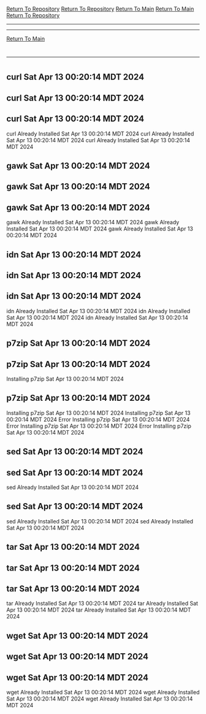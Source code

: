[Return To Repository](https://github.com/DigitalWarrior/piholeparser/)
[Return To Repository](https://github.com/DigitalWarrior/piholeparser/)
[Return To Main](https://github.com/DigitalWarrior/piholeparser/blob/master/RecentRunLogs/Mainlog.md)
[Return To Main](https://github.com/DigitalWarrior/piholeparser/blob/master/RecentRunLogs/Mainlog.md)
[Return To Repository](https://github.com/DigitalWarrior/piholeparser/)
____________________________________
____________________________________
[Return To Main](https://github.com/DigitalWarrior/piholeparser/blob/master/RecentRunLogs/Mainlog.md)
# 
# 
____________________________________
# 
## curl Sat Apr 13 00:20:14 MDT 2024
## curl Sat Apr 13 00:20:14 MDT 2024
## curl Sat Apr 13 00:20:14 MDT 2024
curl Already Installed Sat Apr 13 00:20:14 MDT 2024
curl Already Installed Sat Apr 13 00:20:14 MDT 2024
curl Already Installed Sat Apr 13 00:20:14 MDT 2024
## gawk Sat Apr 13 00:20:14 MDT 2024
## gawk Sat Apr 13 00:20:14 MDT 2024
## gawk Sat Apr 13 00:20:14 MDT 2024
gawk Already Installed Sat Apr 13 00:20:14 MDT 2024
gawk Already Installed Sat Apr 13 00:20:14 MDT 2024
gawk Already Installed Sat Apr 13 00:20:14 MDT 2024
## idn Sat Apr 13 00:20:14 MDT 2024
## idn Sat Apr 13 00:20:14 MDT 2024
## idn Sat Apr 13 00:20:14 MDT 2024
idn Already Installed Sat Apr 13 00:20:14 MDT 2024
idn Already Installed Sat Apr 13 00:20:14 MDT 2024
idn Already Installed Sat Apr 13 00:20:14 MDT 2024
## p7zip Sat Apr 13 00:20:14 MDT 2024
## p7zip Sat Apr 13 00:20:14 MDT 2024
Installing p7zip Sat Apr 13 00:20:14 MDT 2024
## p7zip Sat Apr 13 00:20:14 MDT 2024
Installing p7zip Sat Apr 13 00:20:14 MDT 2024
Installing p7zip Sat Apr 13 00:20:14 MDT 2024
Error Installing p7zip Sat Apr 13 00:20:14 MDT 2024
Error Installing p7zip Sat Apr 13 00:20:14 MDT 2024
Error Installing p7zip Sat Apr 13 00:20:14 MDT 2024
## sed Sat Apr 13 00:20:14 MDT 2024
## sed Sat Apr 13 00:20:14 MDT 2024
sed Already Installed Sat Apr 13 00:20:14 MDT 2024
## sed Sat Apr 13 00:20:14 MDT 2024
sed Already Installed Sat Apr 13 00:20:14 MDT 2024
sed Already Installed Sat Apr 13 00:20:14 MDT 2024
## tar Sat Apr 13 00:20:14 MDT 2024
## tar Sat Apr 13 00:20:14 MDT 2024
## tar Sat Apr 13 00:20:14 MDT 2024
tar Already Installed Sat Apr 13 00:20:14 MDT 2024
tar Already Installed Sat Apr 13 00:20:14 MDT 2024
tar Already Installed Sat Apr 13 00:20:14 MDT 2024
## wget Sat Apr 13 00:20:14 MDT 2024
## wget Sat Apr 13 00:20:14 MDT 2024
## wget Sat Apr 13 00:20:14 MDT 2024
wget Already Installed Sat Apr 13 00:20:14 MDT 2024
wget Already Installed Sat Apr 13 00:20:14 MDT 2024
wget Already Installed Sat Apr 13 00:20:14 MDT 2024
